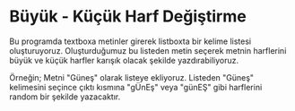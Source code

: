 # Büyük - Küçük Harf Değiştirme

Bu programda textboxa metinler girerek listboxta bir  kelime listesi oluşturuyoruz. Oluşturduğumuz bu listeden metin seçerek metnin 
harflerini büyük ve küçük harfler karışık olacak şekilde yazdırabiliyoruz.

Örneğin; Metni "Güneş" olarak listeye ekliyoruz. Listeden "Güneş" kelimesini seçince çıktı kısmına "gÜnEş" veya "günEŞ" gibi harflerini random bir şekilde yazacaktır. 
